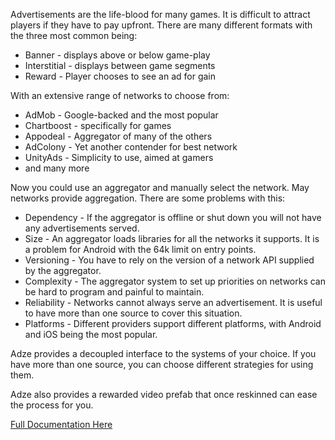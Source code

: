 Advertisements are the life-blood for many games. It is difficult to attract players if they have to pay upfront. There are many different formats with the three most common being:

* Banner - displays above or below game-play
* Interstitial - displays between game segments
* Reward - Player chooses to see an ad for gain

With an extensive range of networks to choose from:

* AdMob - Google-backed and the most popular
* Chartboost - specifically for games
* Appodeal - Aggregator of many of the others
* AdColony - Yet another contender for best network
* UnityAds - Simplicity to use, aimed at gamers
* and many more

Now you could use an aggregator and manually select the network. May networks provide aggregation. There are some problems with this:

* Dependency - If the aggregator is offline or shut down you will not have any advertisements served.
* Size - An aggregator loads libraries for all the networks it supports. It is a problem for Android with the 64k limit on entry points.
* Versioning - You have to rely on the version of a network API supplied by the aggregator.
* Complexity - The aggregator system to set up priorities on networks can be hard to program and painful to maintain.
* Reliability - Networks cannot always serve an advertisement. It is useful to have more than one source to cover this situation.
* Platforms - Different providers support different platforms, with Android and iOS being the most popular.

Adze provides a decoupled interface to the systems of your choice. If you have more than one source, you can choose different strategies for using them.

Adze also provides a rewarded video prefab that once reskinned can ease the process for you.

[Full Documentation Here](https://paulmarrington.github.io/Unity-Documentation/Adze/)
